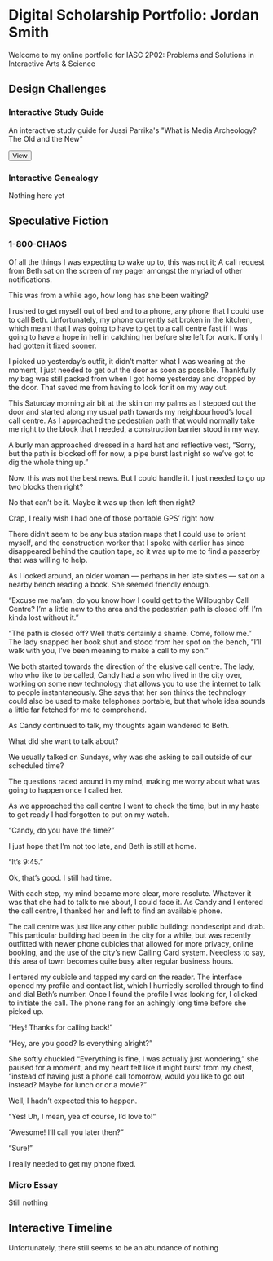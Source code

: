 # Digital Scholarship Portfolio: Jordan Smith

Welcome to my online portfolio for IASC 2P02: Problems and Solutions in Interactive Arts & Science

## Design Challenges 

### Interactive Study Guide
An interactive study guide for Jussi Parrika's "What is Media Archeology? The Old and the New" 

[<button name="button"> View </button>](2P02InteractiveStudyGuide.html)

### Interactive Genealogy 
Nothing here yet 

## Speculative Fiction
### 1-800-CHAOS

Of all the things I was expecting to wake up to, this was not it; A call request from Beth sat on the screen of my pager amongst the myriad of other notifications.

This was from a while ago, how long has she been waiting? 

I rushed to get myself out of bed and to a phone, any phone that I could use to call Beth. Unfortunately, my phone currently sat broken in the kitchen, which meant that I was going to have to get to a call centre fast if I was going to have a hope in hell in catching her before she left for work. If only I had gotten it fixed sooner.

I picked up yesterday’s outfit, it didn’t matter what I was wearing at the moment, I just needed to get out the door as soon as possible. Thankfully my bag was still packed from when I got home yesterday and dropped by the door. That saved me from having to look for it on my way out. 

This Saturday morning air bit at the skin on my palms as I stepped out the door and started along my usual path towards my neighbourhood’s local call centre. As I approached the pedestrian path that would normally take me right to the block that I needed, a construction barrier stood in my way. 

A burly man approached dressed in a hard hat and reflective vest, “Sorry, but the path is blocked off for now, a pipe burst last night so we’ve got to dig the whole thing up.”

Now, this was not the best news. But I could handle it. I just needed to go up two blocks then right? 

No that can’t be it. Maybe it was up then left then right? 

Crap, I really wish I had one of those portable GPS’ right now. 

There didn’t seem to be any bus station maps that I could use to orient myself, and the construction worker that I spoke with earlier has since disappeared behind the caution tape, so it was up to me to find a passerby that was willing to help. 

As I looked around, an older woman — perhaps in her late sixties — sat on a nearby bench reading a book. She seemed friendly enough. 

“Excuse me ma’am, do you know how I could get to the Willoughby Call Centre? I’m a little new to the area and the pedestrian path is closed off. I’m kinda lost without it.” 

“The path is closed off? Well that’s certainly a shame. Come, follow me.” The lady snapped her book shut and stood from her spot on the bench, “I’ll walk with you, I’ve been meaning to make a call to my son.” 

We both started towards the direction of the elusive call centre. The lady, who who like to be called, Candy had a son who lived in the city over, working on some new technology that allows you to use the internet to talk to people instantaneously. She says that her son thinks the technology could also be used to make telephones portable, but that whole idea sounds a little far fetched for me to comprehend. 

As Candy continued to talk, my thoughts again wandered to Beth. 

What did she want to talk about? 

We usually talked on Sundays, why was she asking to call outside of our scheduled time? 

The questions raced around in my mind, making me worry about what was going to happen once I called her. 

As we approached the call centre I went to check the time, but in my haste to get ready I had forgotten to put on my watch. 

“Candy, do you have the time?” 

I just hope that I’m not too late, and Beth is still at home. 

“It’s 9:45.”

Ok, that’s good. I still had time. 

With each step, my mind became more clear, more resolute. Whatever it was that she had to talk to me about, I could face it. As Candy and I entered the call centre, I thanked her and left to find an available phone. 

The call centre was just like any other public building: nondescript and drab. This particular building had been in the city for a while, but was recently outfitted with newer phone cubicles that allowed for more privacy, online booking, and the use of the city’s new Calling Card system. Needless to say, this area of town becomes quite busy after regular business hours. 

I entered my cubicle and tapped my card on the reader. The interface opened my profile and contact list, which I hurriedly scrolled through to find and dial Beth’s number. Once I found the profile I was looking for, I clicked to initiate the call. The phone rang for an achingly long time before she picked up. 

“Hey! Thanks for calling back!”  

“Hey, are you good? Is everything alright?”

She softly chuckled “Everything is fine, I was actually just wondering,” she paused for a moment, and my heart felt like it might burst from my chest, “instead of having just a phone call tomorrow, would you like to go out instead? Maybe for lunch or or a movie?”

Well, I hadn’t expected this to happen.

“Yes! Uh, I mean, yea of course, I’d love to!” 

“Awesome! I’ll call you later then?” 

“Sure!”

I really needed to get my phone fixed. 

### Micro Essay
Still nothing 

## Interactive Timeline
Unfortunately, there still seems to be an abundance of nothing 
